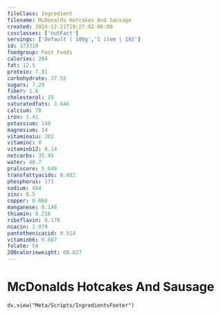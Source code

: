 ```yaml
---
fileClass: Ingredient
filename: McDonalds Hotcakes And Sausage
created: 2024-12-21T19:27:02-06:00
cssclasses: ['nutFact']
servings: ['Default | 100g','1 item | 192']
id: 173310
foodgroup: Fast Foods
calories: 294
fat: 12.5
protein: 7.81
carbohydrate: 37.55
sugars: 7.29
fiber: 1.6
cholesterol: 19
saturatedfats: 3.646
calcium: 78
iron: 1.41
potassium: 148
magnesium: 14
vitaminaiu: 202
vitaminc: 0
vitaminb12: 0.14
netcarbs: 35.95
water: 40.7
pralscore: 5.649
transfattyacids: 0.082
phosphorus: 171
sodium: 484
zinc: 0.5
copper: 0.066
manganese: 0.148
thiamin: 0.216
riboflavin: 0.178
niacin: 1.979
pantothenicacid: 0.514
vitaminb6: 0.087
folate: 54
200calorieweight: 68.027
---
```


# McDonalds Hotcakes And Sausage

```dataviewjs
dv.view("Meta/Scripts/IngredientsFooter")
```